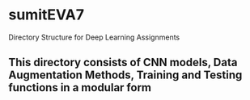 # sumitEVA7
Directory Structure for Deep Learning Assignments
## This directory consists of CNN models, Data Augmentation Methods, Training and Testing functions in a modular form ##
